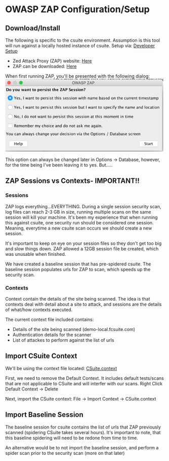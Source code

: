 # OWASP ZAP Configuration/Setup

## Download/Install
The following is specific to the csuite environment.  Assumption is this tool will run against a locally hosted instance of csuite.  Setup via: [Developer Setup](https://github.com/john-divelbiss/csuitetools/tree/master/developer_setup)

  * Zed Attack Proxy (ZAP) website:  [Here](https://www.owasp.org/index.php/OWASP_Zed_Attack_Proxy_Project) 
  * ZAP can be downloaded:  [Here](https://github.com/zaproxy/zaproxy/wiki/Downloads)

When first running ZAP, you'll be presented with the following dialog:
![Session Persist](/screenshots/persist_sessions.png?raw=true "Sessions")

This option can always be changed later in Options -> Database, however, for the time being I've been leaving it to yes.  But.....

## ZAP Sessions vs Contexts- IMPORTANT!!
### Sessions
ZAP logs everything...EVERYTHING.  During a single session security scan, log files can reach 2-3 GB in size, running multiple scans on the same session will kill your machine.   It's been my experience that when running this against csuite, one security run should be considered one session.  Meaning, everytime a new csuite scan occurs we should create a new session. 

It's important to keep on eye on your session files so they don't get too big and slow things down.  ZAP allowed a 12GB session file be created, which was unusable when finished.

We have created a baseline session that has pre-spidered csuite.  The baseline session populates urls for ZAP to scan, which speeds up the security scan. 

### Contexts
Context contain the details of the site being scanned.  The idea is that contexts deal with detail about a site to attack, and sessions are the details of what/how contexts executed.

The current context file included contains:
  * Details of the site being scanned (demo-local.fcsuite.com)
  * Authentication details for the scanner
  * List of attackes to perform against the list of urls

## Import CSuite Context
We'll be using the context file located:  [CSuite.context](contexts/CSuite.context)

First, we need to remove the Default Context.  It includes default tests/scans that are not applicable to CSuite and will interfer with our scans.   Right Click Default Context -> Delete

Next, import the CSuite context:  File -> Import Context -> CSuite.context 

## Import Baseline Session
The baseline session for csuite contains the list of urls that ZAP previously scanned (spidering CSuite takes several hours).  It's important to note, that this baseline spidering will need to be redone from time to time.  

An alternative would be to not import the baseline session, and perform a spider scan prior to the security scan (more on that later)
